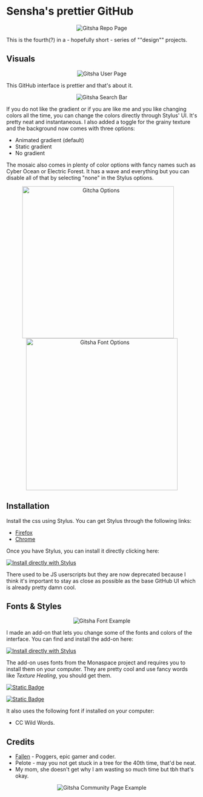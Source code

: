 # Sensha's prettier GitHub 

<p align="center">
    <img src="assets/gitsha_repo_name.png" alt="Gitsha Repo Page" />
</p>

This is the fourth(?) in a - hopefully short - series of ""design"" projects. 

## Visuals 

<p align="center">
    <img src="assets/gitsha_user_page.gif" alt="Gitsha User Page" />
</p>


This GitHub interface is prettier and that's about it. 


<p align="center">
    <img src="assets/gitsha_search_bar.gif" alt="Gitsha Search Bar" />
</p>


If you do not like the gradient or if you are like me and you like changing colors all the time, you can change the colors directly through Stylus' UI. It's pretty neat and instantaneous. I also added a toggle for the grainy texture and the background now comes with three options: 
- Animated gradient (default)
- Static gradient
- No gradient

The mosaic also comes in plenty of color options with fancy names such as Cyber Ocean or Electric Forest. It has a wave and everything but you can disable all of that by selecting "none" in the Stylus options. 
  
<div align="center">
    <img src="assets/gitcha_options.png" alt="Gitcha Options" width="400" style="margin-right: 20px;"/>
    <img src="assets/gitsha_font_options.png" alt="Gitsha Font Options" width="400"/>
</div>



## Installation 

Install the css using Stylus. You can get Stylus through the following links: 

-   [Firefox](https://addons.mozilla.org/en-US/firefox/addon/styl-us/)
-   [Chrome](https://chromewebstore.google.com/detail/stylus/clngdbkpkpeebahjckkjfobafhncgmne)

Once you have Stylus, you can install it directly clicking here: 

[![Install directly with Stylus](https://img.shields.io/badge/Install%20directly%20with-Stylus-238b8b.svg)](https://github.com/senshastic/Gitsha/raw/refs/heads/main/css/gitsha.user.css)

There used to be JS userscripts but they are now deprecated because I think it's important to stay as close as possible as the base GitHub UI which is already pretty damn cool. 

## Fonts & Styles


<p align="center">
    <img src="assets/gitsha_fontex.png" alt="Gitsha Font Example" />
</p>

I made an add-on that lets you change some of the fonts and colors of the interface. You can find and install the add-on here: 

[![Install directly with Stylus](https://img.shields.io/badge/Install%20directly%20with-Stylus-238b8b.svg)](https://github.com/senshastic/Gitsha/raw/refs/heads/main/css/gitsha_fontpack.user.css)

The add-on uses fonts from the Monaspace project and requires you to install them on your computer. They are pretty cool and use fancy words like *Texture Healing*, you should get them. 

[![Static Badge](https://img.shields.io/badge/Directly_download-Monaspace_fonts-C72C48)](https://github.com/githubnext/monaspace/releases/download/v1.101/monaspace-v1.101.zip)

[![Static Badge](https://img.shields.io/badge/Learn_about_Monaspace-C72C48)](https://monaspace.githubnext.com/)

It also uses the following font if installed on your computer: 

- CC Wild Words. 

## Credits 

- [Fallen](https://github.com/FallenStar08) - Poggers, epic gamer and coder. 
- Pelote - may you not get stuck in a tree for the 40th time, that'd be neat. 
- My mom, she doesn't get why I am wasting so much time but tbh that's okay. 


<p align="center">
    <img src="assets/gitsha_cmty.png" alt="Gitsha Community Page Example" />
</p>

